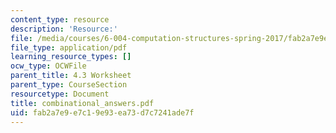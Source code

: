 ```yaml
---
content_type: resource
description: 'Resource:'
file: /media/courses/6-004-computation-structures-spring-2017/fab2a7e9e7c19e93ea73d7c7241ade7f_combinational_answers.pdf
file_type: application/pdf
learning_resource_types: []
ocw_type: OCWFile
parent_title: 4.3 Worksheet
parent_type: CourseSection
resourcetype: Document
title: combinational_answers.pdf
uid: fab2a7e9-e7c1-9e93-ea73-d7c7241ade7f
---
```

